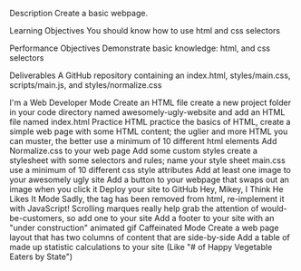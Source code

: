 Description
Create a basic webpage.

Learning Objectives
You should know how to use html and css selectors

Performance Objectives
Demonstrate basic knowledge: html, and css selectors

Deliverables
A GitHub repository containing an index.html, styles/main.css, scripts/main.js, and styles/normalize.css

I'm a Web Developer Mode
Create an HTML file
create a new project folder in your code directory named awesomely-ugly-website and add an HTML file named index.html
Practice HTML
practice the basics of HTML, create a simple web page with some HTML content; the uglier and more HTML you can muster, the better
use a minimum of 10 different html elements
Add Normalize.css to your web page
Add some custom styles
create a stylesheet with some selectors and rules; name your style sheet main.css
use a minimum of 10 different css style attributes
Add at least one image to your awesomely ugly site
Add a button to your webpage that swaps out an image when you click it
Deploy your site to GitHub
Hey, Mikey, I Think He Likes It Mode
Sadly, the <blink> tag has been removed from html, re-implement it with JavaScript!
Scrolling marques really help grab the attention of would-be-customers, so add one to your site
Add a footer to your site with an "under construction" animated gif
Caffeinated Mode
Create a web page layout that has two columns of content that are side-by-side
Add a table of made up statistic calculations to your site (Like "# of Happy Vegetable Eaters by State")
